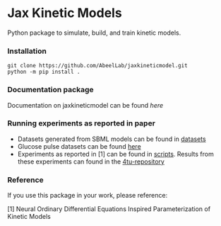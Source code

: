 

# Jax Kinetic Models
Python package to simulate, build, and train kinetic models.

### Installation

```
git clone https://github.com/AbeelLab/jaxkineticmodel.git
python -m pip install .
```

### Documentation package 
Documentation on jaxkineticmodel can be found *here*

### Running experiments as reported in paper
- Datasets generated from SBML models can be found in [datasets](datasets/)
- Glucose pulse datasets can be found [here](datasets/VanHeerden_Glucose_Pulse/)
- Experiments as reported in [1] can be found in [scripts](scripts/). Results from these experiments can found in the 
[4tu-repository](https://data.4tu.nl/private_datasets/o-HY8kDJhoCXyNOijO9Eaylje7E2dU-ex-edboPBDZ8)


### Reference
If you use this package in your work, please reference:

[1] Neural Ordinary Differential Equations Inspired Parameterization of Kinetic Models
